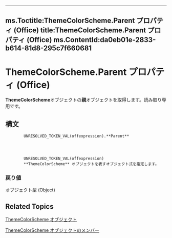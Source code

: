 

---
ms.Toctitle:ThemeColorScheme.Parent プロパティ (Office)
title:ThemeColorScheme.Parent プロパティ (Office)
ms.ContentId:da0eb01e-2833-b614-81d8-295c7f660681
---
# ThemeColorScheme.Parent プロパティ (Office)




**ThemeColorScheme**オブジェクトの**親**オブジェクトを取得します。読み取り専用です。

## 構文

            UNRESOLVED_TOKEN_VAL(offexpression).**Parent**




            UNRESOLVED_TOKEN_VAL(offexpression)
            **ThemeColorScheme** オブジェクトを表すオブジェクト式を指定します。

### 戻り値
オブジェクト型 (Object)





## Related Topics

[ThemeColorScheme オブジェクト](aa4e888e-cdcd-4682-13e3-fcae1a9e4d46.md)

[ThemeColorScheme オブジェクトのメンバー](0b73a1ec-7d1e-1b94-6411-ddf0ec95d935.md)




